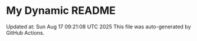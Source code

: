 # My Dynamic README
Updated at: Sun Aug 17 09:21:08 UTC 2025
This file was auto-generated by GitHub Actions.
